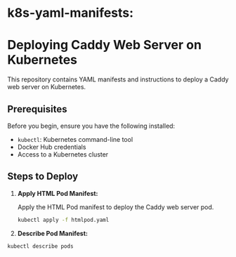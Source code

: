 # k8s-yaml-manifests:
# Deploying Caddy Web Server on Kubernetes

This repository contains YAML manifests and instructions to deploy a Caddy web server on Kubernetes.

## Prerequisites

Before you begin, ensure you have the following installed:

- `kubectl`: Kubernetes command-line tool
- Docker Hub credentials
- Access to a Kubernetes cluster

## Steps to Deploy

1. **Apply HTML Pod Manifest:**

   Apply the HTML Pod manifest to deploy the Caddy web server pod.

   ```bash
   kubectl apply -f htmlpod.yaml
   ```
2. **Describe Pod Manifest:**
  ```bash
  kubectl describe pods
   ```

